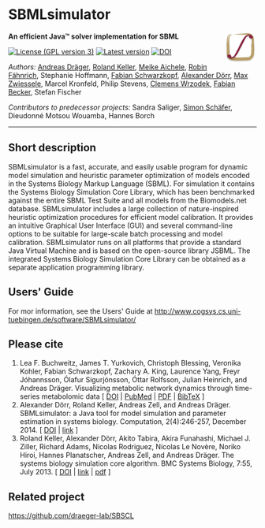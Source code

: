 # SBMLsimulator
<img align="right" src="resources/org/sbml/simulator/gui/img/SBMLsimulator_64.png"/>

**An efficient Java™ solver implementation for SBML**

[![License (GPL version 3)](https://img.shields.io/badge/license-LGPLv3.0-blue.svg?style=plastic)](http://opensource.org/licenses/LGPL-3.0)
[![Latest version](https://img.shields.io/badge/Latest_version-2.0-brightgreen.svg?style=plastic)](https://github.com/draeger-lab/SBMLsimulator/releases/)
[![DOI](http://img.shields.io/badge/DOI-10.3390%20%2F%20computation2040246-blue.svg?style=plastic)](http://dx.doi.org/10.3390/computation2040246)

*Authors:* [Andreas Dräger](https://github.com/draeger/), [Roland Keller](https://github.com/RolandKeller5), [Meike Aichele](https://github.com/MeikeAi), [Robin Fähnrich](https://github.com/robin-f/), Stephanie Hoffmann, [Fabian Schwarzkopf](https://github.com/fskpf/), [Alexander Dörr](https://github.com/a-doerr/), [Max Zwiessele](https://github.com/mzwiessele), Marcel Kronfeld, Philip Stevens, [Clemens Wrzodek](https://github.com/Clemens82/), [Fabian Becker](https://github.com/halfdan/), Stefan Fischer

*Contributors to predecessor projects:* Sandra Saliger, [Simon Schäfer](https://github.com/shsshs), Dieudonné Motsou Wouamba, Hannes Borch
___________________________________________________________________________________________________________

## Short description
SBMLsimulator is a fast, accurate, and easily usable program for dynamic model simulation and heuristic parameter optimization of models encoded in the Systems Biology Markup Language (SBML). For simulation it contains the Systems Biology Simulation Core Library, which has
been benchmarked against the entire SBML Test Suite and all models from the Biomodels.net database. SBMLsimulator includes a large collection of nature-inspired heuristic optimization procedures for efficient model calibration. It provides an intuitive Graphical User Interface (GUI) and several command-line options to be suitable for large-scale batch processing and model calibration. SBMLsimulator runs on all platforms that provide a standard Java Virtual Machine and is based on the open-source library JSBML. The integrated Systems Biology Simulation Core Library can be obtained as a separate application programming library.

## Users' Guide

For mor information, see the Users' Guide at http://www.cogsys.cs.uni-tuebingen.de/software/SBMLsimulator/

## Please cite
1. Lea F. Buchweitz, James T. Yurkovich, Christoph Blessing, Veronika Kohler, Fabian Schwarzkopf, Zachary A. King, Laurence Yang, Freyr Jóhannsson, Ólafur Sigurjónsson, Óttar Rolfsson, Julian Heinrich, and Andreas Dräger. Visualizing metabolic network dynamics through time-series metabolomic data [ [DOI](https://doi.org/10.1186/s12859-020-3415-z) | [PubMed](https://identifiers.org/pubmed/32245365) | [PDF](https://bmcbioinformatics.biomedcentral.com/track/pdf/10.1186/s12859-020-3415-z) | [BibTeX](https://uni-tuebingen.de/fileadmin/Uni_Tuebingen/Fakultaeten/MatNat/Fachbereiche/Informatik/Lehrstuehle/Computational_Systems_Biology/publications/Buchweitz2020.bib) ]
2. Alexander Dörr, Roland Keller, Andreas Zell, and Andreas Dräger. SBMLsimulator: a Java tool for model simulation and parameter estimation in systems biology. Computation, 2(4):246-257, December 2014. [ [DOI](http://dx.doi.org/10.3390/computation2040246) | [link](http://www.mdpi.com/2079-3197/2/4/246) ]
3. Roland Keller, Alexander Dörr, Akito Tabira, Akira Funahashi, Michael J. Ziller, Richard Adams, Nicolas Rodriguez, Nicolas Le Novère, Noriko Hiroi, Hannes Planatscher, Andreas Zell, and Andreas Dräger. The systems biology simulation core algorithm. BMC Systems Biology, 7:55, July 2013. [ [DOI](http://dx.doi.org/10.1186/1752-0509-7-55) | [link](http://www.biomedcentral.com/1752-0509/7/55) | [pdf](http://www.biomedcentral.com/content/pdf/1752-0509-7-55.pdf) ]

## Related project

https://github.com/draeger-lab/SBSCL
